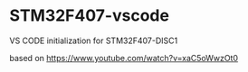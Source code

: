 # STM32F407-vscode
VS CODE initialization for STM32F407-DISC1

based on https://www.youtube.com/watch?v=xaC5oWwzOt0
